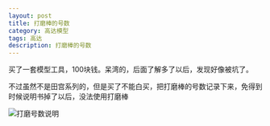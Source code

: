 ```yaml
---
layout: post
title: 打磨棒的号数
category: 高达模型
tags: 高达
description: 打磨棒的号数
---
```


买了一套模型工具，100块钱。呆湾的，后面了解多了以后，发现好像被坑了。

不过虽然不是田宫系列的，但是买了不能白买，把打磨棒的号数记录下来，免得到时候说明书掉了以后，没法使用打磨棒

![打磨号数说明](http://o6jhkqpax.bkt.clouddn.com/%E8%AF%B4%E6%98%8E%E4%B9%A6.jpg)
